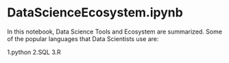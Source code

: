 # DataScienceEcosystem.ipynb
In this notebook, Data Science Tools and Ecosystem are summarized.
Some of the popular languages that Data Scientists use are:

1.python
2.SQL
3.R
